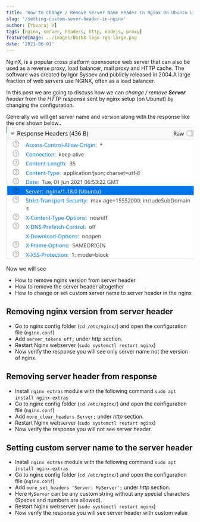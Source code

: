 ```yaml
---
title: 'How to Change / Remove Server Name Header In Nginx On Ubuntu Linux'
slug: '/setting-custom-sever-header-in-nginx'
author: [Yuvaraj V]
tags: [nginx, server, headers, http, nodejs, proxy]
featuredImage: ../images/NGINX-logo-rgb-large.png
date: '2021-06-01'
---
```



NginX, is a popular cross platform opensource web server that can also be used as a reverse proxy, load balancer, mail proxy and HTTP cache. The software was created by Igor Sysoev and publicly released in 2004.A large fraction of web servers use NGINX, often as a load balancer.

In this post we are going to discuss how we can *change / remove **Server** header* from the *HTTP response* sent by nginx setup (on Ubunut) by changing the configuration.

Generally we will get server name and version along with the response like the one shown below..
![Nginx Response Headers](../images/screen-snap-nginx-headers.webp)

Now we will see
- How to remove nginx version from server header
- How to remove the server header altogether
- How to change or set custom server name to server header in the nginx

## Removing nginx version from server header
- Go to nginx config folder (`cd /etc/nginx/`) and open the configuration file (`nginx.conf`)
- Add `server_tokens off;` under *http* section.
- Restart Nginx webserver (`sudo systemctl restart nginx`)
- Now verify the response you will see only server name not the version of nginx.

## Removing server header from response
- Install `nginx extras` module with the following command `sudo apt install nginx-extras`
- Go to nginx config folder (`cd /etc/nginx/`) and open the configuration file (`nginx.conf`)
- Add `more_clear_headers Server;` under *http* section.
- Restart Nginx webserver (`sudo systemctl restart nginx`)
- Now verify the response you will not see server header.

## Setting custom server name to the server header
- Install `nginx extras` module with the following command `sudo apt install nginx-extras`
- Go to nginx config folder (`cd /etc/nginx/`) and open the configuration file (`nginx.conf`)
- Add `more_set_headers 'Server: MyServer';` under *http* section.
- Here `MyServer` can be any custom string without any special characters (Spaces and numbers are allowed).
- Restart Nginx webserver (`sudo systemctl restart nginx`)
- Now verify the response you will see server header with custom value

